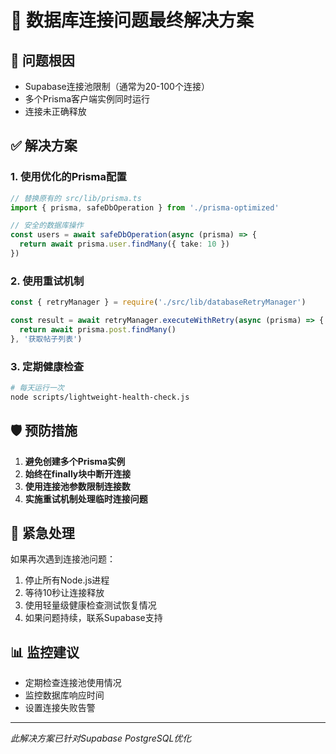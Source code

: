 
# 🔧 数据库连接问题最终解决方案

## 🚨 问题根因
- Supabase连接池限制（通常为20-100个连接）
- 多个Prisma客户端实例同时运行
- 连接未正确释放

## ✅ 解决方案

### 1. 使用优化的Prisma配置
```typescript
// 替换原有的 src/lib/prisma.ts
import { prisma, safeDbOperation } from './prisma-optimized'

// 安全的数据库操作
const users = await safeDbOperation(async (prisma) => {
  return await prisma.user.findMany({ take: 10 })
})
```

### 2. 使用重试机制
```javascript
const { retryManager } = require('./src/lib/databaseRetryManager')

const result = await retryManager.executeWithRetry(async (prisma) => {
  return await prisma.post.findMany()
}, '获取帖子列表')
```

### 3. 定期健康检查
```bash
# 每天运行一次
node scripts/lightweight-health-check.js
```

## 🛡️ 预防措施

1. **避免创建多个Prisma实例**
2. **始终在finally块中断开连接**
3. **使用连接池参数限制连接数**
4. **实施重试机制处理临时连接问题**

## 🚨 紧急处理

如果再次遇到连接池问题：

1. 停止所有Node.js进程
2. 等待10秒让连接释放
3. 使用轻量级健康检查测试恢复情况
4. 如果问题持续，联系Supabase支持

## 📊 监控建议

- 定期检查连接池使用情况
- 监控数据库响应时间
- 设置连接失败告警

---
*此解决方案已针对Supabase PostgreSQL优化*
